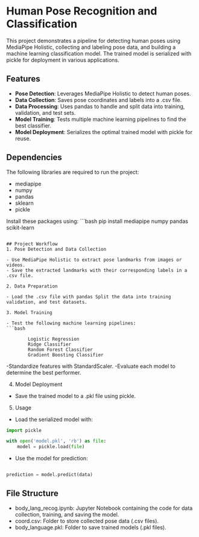 # Human Pose Recognition and Classification

This project demonstrates a pipeline for detecting human poses using MediaPipe Holistic, collecting and labeling pose data, and building a machine learning classification model. The trained model is serialized with pickle for deployment in various applications.

## Features

-  **Pose Detection**: Leverages MediaPipe Holistic to detect human poses.
-  **Data Collection**: Saves pose coordinates and labels into a .csv file.
-  **Data Processing**: Uses pandas to handle and split data into training, validation, and test sets.
-  **Model Training**: Tests multiple machine learning pipelines to find the best classifier.
-  **Model Deployment**: Serializes the optimal trained model with pickle for reuse.

## Dependencies
The following libraries are required to run the project:

- mediapipe
- numpy
- pandas
- sklearn
- pickle

Install these packages using:
    ```bash
pip install mediapipe numpy pandas scikit-learn
```

## Project Workflow
1. Pose Detection and Data Collection

- Use MediaPipe Holistic to extract pose landmarks from images or videos.
- Save the extracted landmarks with their corresponding labels in a .csv file.

2. Data Preparation

- Load the .csv file with pandas Split the data into training validation, and test datasets.

3. Model Training

- Test the following machine learning pipelines:
```bash

        Logistic Regression
        Ridge Classifier
        Random Forest Classifier
        Gradient Boosting Classifier
```

-Standardize features with StandardScaler.
-Evaluate each model to determine the best performer.

4. Model Deployment

- Save the trained model to a .pkl file using pickle.

5. Usage
- Load the serialized model with:
```python
import pickle

with open('model.pkl', 'rb') as file:
    model = pickle.load(file)

```
- Use the model for prediction:
```python

prediction = model.predict(data)
```
## File Structure

- body_lang_recog.ipynb: Jupyter Notebook containing the code for data collection, training, and saving the model.
- coord.csv: Folder to store collected pose data (.csv files).
- body_language.pkl: Folder to save trained models (.pkl files).
